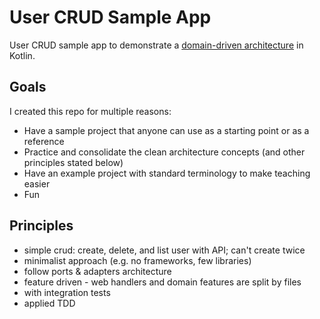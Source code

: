 # User CRUD Sample App

User CRUD sample app to demonstrate a
[domain-driven architecture](https://medium.com/codex/clean-architecture-for-dummies-df6561d42c94)
in Kotlin.

## Goals

I created this repo for multiple reasons:

- Have a sample project that anyone can use as a starting point or as a reference
- Practice and consolidate the clean architecture concepts (and other principles stated below)
- Have an example project with standard terminology to make teaching easier
- Fun

## Principles

- simple crud: create, delete, and list user with API; can't create twice
- minimalist approach (e.g. no frameworks, few libraries)
- follow ports & adapters architecture
- feature driven - web handlers and domain features are split by files
- with integration tests
- applied TDD
